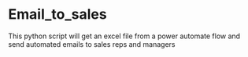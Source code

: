 # Email_to_sales
This python script will get an excel file from a power automate flow and send automated emails to sales reps and managers
